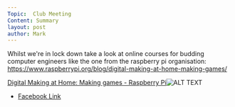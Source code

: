 ```yaml
---
Topic:  Club Meeting
Content: Summary
layout: post
author: Mark
---
```

Whilst we're in lock down take a look at online courses for budding computer engineers like the one from the raspberry pi organisation:
 https://www.raspberrypi.org/blog/digital-making-at-home-making-games/

[Digital Making at Home: Making games - Raspberry Pi](https://l.facebook.com/l.php?u=https%3A%2F%2Fwww.raspberrypi.org%2Fblog%2Fdigital-making-at-home-making-games%2F&h=AT122W8cmEMNGjvWcgHgbw5gFZZYLZLVyxNq69Z9FwLgLn46oNxc438sDksIPpam41n74twyRdrsb5WLps3TX_hnGn1AAJ68YyLom3OTbMObzH_eB7S1D2qNRKo_xu3-&s=1)![ALT TEXT](https://external.fbhx6-1.fna.fbcdn.net/emg1/v/t13/3241344452188835468?url=https%3A%2F%2Fwww.raspberrypi.org%2Fapp%2Fuploads%2F2020%2F03%2F4227_Digital_Making_BLOG-500x250.png&fb_obo=1&utld=raspberrypi.org&stp=c0.5000x0.5000f_dst-emg0_p250x250_q75&ccb=13-1&oh=06_AbE5uTQLaht72wcZfNvIKvR6XxxzqhMtUuvDfpTn_qYtuw&oe=65283D13&_nc_sid=e609ca)

* [Facebook Link](https://www.facebook.com/1481985248595237/posts/2670440239749726/)



